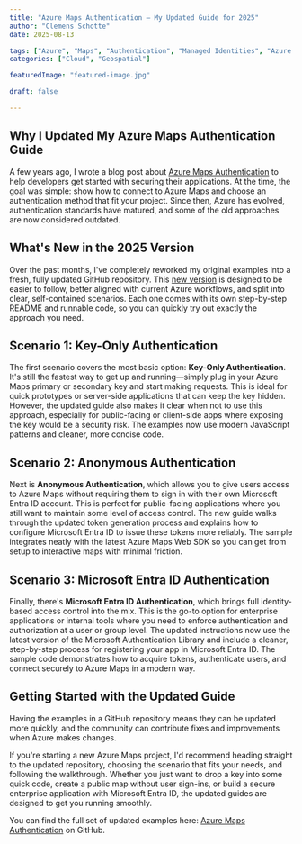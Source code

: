 ```yaml
---
title: "Azure Maps Authentication – My Updated Guide for 2025"
author: "Clemens Schotte"
date: 2025-08-13

tags: ["Azure", "Maps", "Authentication", "Managed Identities", "Azure Maps"]
categories: ["Cloud", "Geospatial"]

featuredImage: "featured-image.jpg"

draft: false

---
```


## Why I Updated My Azure Maps Authentication Guide

A few years ago, I wrote a blog post about [Azure Maps Authentication](/azure-maps-authentication/) to help developers get started with securing their applications. At the time, the goal was simple: show how to connect to Azure Maps and choose an authentication method that fit your project. Since then, Azure has evolved, authentication standards have matured, and some of the old approaches are now considered outdated.

## What's New in the 2025 Version

Over the past months, I've completely reworked my original examples into a fresh, fully updated GitHub repository. This [new version](https://github.com/cschotte/azure-maps-authentication/) is designed to be easier to follow, better aligned with current Azure workflows, and split into clear, self-contained scenarios. Each one comes with its own step-by-step README and runnable code, so you can quickly try out exactly the approach you need.

## Scenario 1: Key-Only Authentication

The first scenario covers the most basic option: **Key-Only Authentication**. It's still the fastest way to get up and running—simply plug in your Azure Maps primary or secondary key and start making requests. This is ideal for quick prototypes or server-side applications that can keep the key hidden. However, the updated guide also makes it clear when not to use this approach, especially for public-facing or client-side apps where exposing the key would be a security risk. The examples now use modern JavaScript patterns and cleaner, more concise code.

## Scenario 2: Anonymous Authentication

Next is **Anonymous Authentication**, which allows you to give users access to Azure Maps without requiring them to sign in with their own Microsoft Entra ID account. This is perfect for public-facing applications where you still want to maintain some level of access control. The new guide walks through the updated token generation process and explains how to configure Microsoft Entra ID to issue these tokens more reliably. The sample integrates neatly with the latest Azure Maps Web SDK so you can get from setup to interactive maps with minimal friction.

## Scenario 3: Microsoft Entra ID Authentication

Finally, there's **Microsoft Entra ID Authentication**, which brings full identity-based access control into the mix. This is the go-to option for enterprise applications or internal tools where you need to enforce authentication and authorization at a user or group level. The updated instructions now use the latest version of the Microsoft Authentication Library and include a cleaner, step-by-step process for registering your app in Microsoft Entra ID. The sample code demonstrates how to acquire tokens, authenticate users, and connect securely to Azure Maps in a modern way.

## Getting Started with the Updated Guide

Having the examples in a GitHub repository means they can be updated more quickly, and the community can contribute fixes and improvements when Azure makes changes.

If you're starting a new Azure Maps project, I'd recommend heading straight to the updated repository, choosing the scenario that fits your needs, and following the walkthrough. Whether you just want to drop a key into some quick code, create a public map without user sign-ins, or build a secure enterprise application with Microsoft Entra ID, the updated guides are designed to get you running smoothly.

You can find the full set of updated examples here: [Azure Maps Authentication](https://github.com/cschotte/azure-maps-authentication) on GitHub.